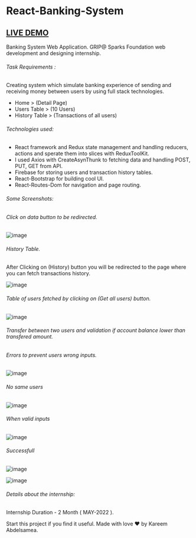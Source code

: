 # React-Banking-System

## [LIVE DEMO](https://bank-system-app.web.app/Home)

Banking System Web Application. GRIP@ Sparks Foundation web development and designing internship.

###### Task Requirements : 

Creating system which simulate banking experience of sending and receiving money between users by using full stack technologies.

- Home > (Detail Page) 
- Users Table > (10 Users)
- History Table > (Transactions of all users)


###### Technologies used:

- React framework and Redux state management and handling reducers, actions and sperate them into slices with ReduxToolKit.
- I used Axios with CreateAsynThunk to fetching data and handling POST, PUT, GET  from API.
- Firebase for storing users and transaction history tables.
- React-Bootstrap for building cool UI.
- React-Routes-Dom for navigation and page routing.


###### Some Screenshots:

###### Click on data button to be redirected.

![image](https://user-images.githubusercontent.com/88718975/174402967-98c655c4-9a2d-4bd1-b59e-a0708019066d.png)


###### History Table.

After Clicking on (History) button you will be redirected to the page where you can fetch transactions history.

![image](https://user-images.githubusercontent.com/88718975/174402980-252ad3f4-8f18-4663-a908-e772f85882bd.png)


###### Table of users fetched by clicking on (Get all users) button.

![image](https://user-images.githubusercontent.com/88718975/174403206-6085a682-818a-4fc5-a15a-93aff9401202.png)


###### Transfer between two users and validation if account balance lower than transfered amount.



###### Errors to prevent users wrong inputs.

![image](https://user-images.githubusercontent.com/88718975/174403564-d9ba707d-7c1c-4b01-bdb6-38a1400b166c.png)



###### No same users 

![image](https://user-images.githubusercontent.com/88718975/174403629-7e3f3c02-e709-49d0-8c9c-2e06d0fa1a13.png)



###### When valid inputs 

![image](https://user-images.githubusercontent.com/88718975/174403723-b613cf5c-d957-4e55-ba6c-6e39f2bc8ab7.png)


###### Successfull 

![image](https://user-images.githubusercontent.com/88718975/174403809-0160a1ee-b2e7-40df-8d11-81d2086fe484.png)



![image](https://user-images.githubusercontent.com/88718975/174403986-ba070252-25c0-43c3-a866-28eb108eba16.png)




###### Details about the internship: 

Internship Duration - 2 Month ( MAY-2022 ).

Start this project if you find it useful. 
Made with love ❤ by Kareem Abdelsamea. 


